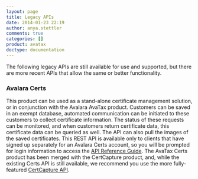 ```yaml
---
layout: page
title: Legacy APIs
date: 2014-01-23 22:19
author: anya.stettler
comments: true
categories: []
product: avatax
doctype: documentation
---
```

The following legacy APIs are still available for use and supported, but there are more recent APIs that allow the same or better functionality.
<h3>Avalara Certs</h3>
This product can be used as a stand-alone certificate management solution, or in conjunction with the Avalara AvaTax product. Customers can be saved in an exempt database, automated communication can be initiated to these customers to collect certificate information. The status of these requests can be monitored, and when customers return certificate data, this certificate data can be queried as well. The API can also pull the images of the saved certificates. This REST API is available only to clients that have signed up separately for an Avalara Certs account, so you will be prompted for login information to access the <a href="https://portal.avatax.com/api/doc/">API Reference Guide</a>. The AvaTax Certs product has been merged with the CertCapture product, and, while the existing Certs API is still available, we recommend you use the more fully-featured <a title="Avalara CertCapture API" href="/api-docs/certcapture-api">CertCapture API</a>.
